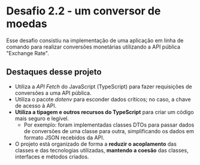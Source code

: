 # Desafio 2.2 - um conversor de moedas

Esse desafio consistiu na implementação de uma aplicação em linha de comando para realizar conversões monetárias utilizando a API pública "Exchange Rate".  

## Destaques desse projeto
- Utiliza a *API Fetch* do JavaScript (TypeScript) para fazer requisições de conversões a uma API pública.  
- Utiliza o pacote *dotenv* para esconder dados críticos; no caso, a chave de acesso à API.  
- **Utiliza a tipagem e outros recursos do TypeScript** para criar um código mais seguro e legível.  
  - Por exemplo: foram implementadas classes DTOs para passar dados de conversões de uma classe para outra, simplificando os dados em formato JSON recebidos da API.  
- O projeto está organizado de forma a **reduzir o acoplamento** das classes e das tecnologias utilizadas, **mantendo a coesão** das classes, interfaces e métodos criados.  

